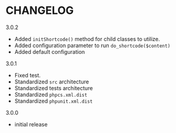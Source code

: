CHANGELOG
=========

3.0.2
- Added `initShortcode()` method for child classes to utilize.
- Added configuration parameter to run `do_shortcode($content)`
- Added default configuration

3.0.1
- Fixed test.
- Standardized `src` architecture
- Standardized tests architecture
- Standardized `phpcs.xml.dist`
- Standardized `phpunit.xml.dist`

3.0.0
- initial release